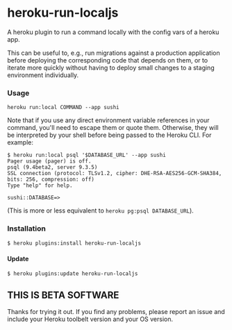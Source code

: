 # heroku-run-localjs

A heroku plugin to run a command locally with the config vars of a
heroku app.

This can be useful to, e.g., run migrations against a production
application before deploying the corresponding code that depends on
them, or to iterate more quickly without having to deploy small
changes to a staging environment individually.

### Usage

`heroku run:local COMMAND --app sushi`

Note that if you use any direct environment variable references in your command,
you'll need to escape them or quote them. Otherwise, they will be interpreted by
your shell before being passed to the Heroku CLI. For example:

```console
$ heroku run:local psql '$DATABASE_URL' --app sushi
Pager usage (pager) is off.
psql (9.4beta2, server 9.3.5)
SSL connection (protocol: TLSv1.2, cipher: DHE-RSA-AES256-GCM-SHA384, bits: 256, compression: off)
Type "help" for help.

sushi::DATABASE=>
```

(This is more or less equivalent to `heroku pg:psql DATABASE_URL`).

### Installation

```bash
$ heroku plugins:install heroku-run-localjs
```

#### Update

```bash
$ heroku plugins:update heroku-run-localjs
```

## THIS IS BETA SOFTWARE

Thanks for trying it out. If you find any problems, please report an
issue and include your Heroku toolbelt version and your OS version.
